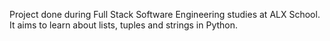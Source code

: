 Project done during Full Stack Software Engineering studies at ALX School. It aims to learn about lists, tuples and strings in Python.
